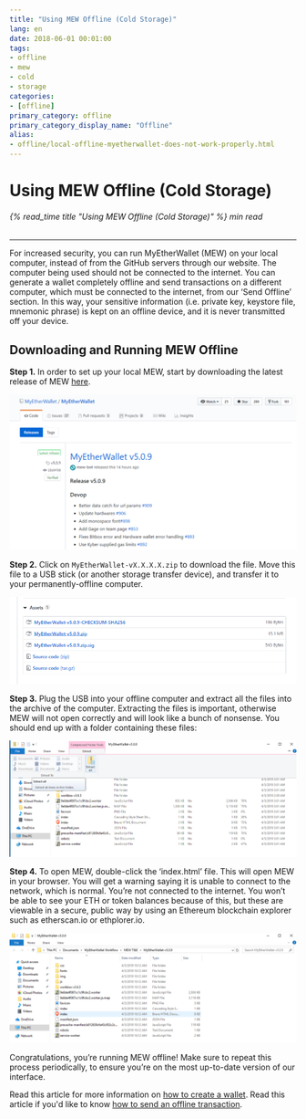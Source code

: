 ```yaml
---
title: "Using MEW Offline (Cold Storage)"
lang: en
date: 2018-06-01 00:01:00
tags:
- offline
- mew
- cold
- storage
categories:
- [offline]
primary_category: offline
primary_category_display_name: "Offline"
alias:
- offline/local-offline-myetherwallet-does-not-work-properly.html
---
```


# __Using MEW Offline (Cold Storage)__
###### {% read_time title "Using MEW Offline (Cold Storage)" %} min read
***

For increased security, you can run MyEtherWallet (MEW) on your local computer, instead of from the GitHub servers through our website. The computer being used should not be connected to the internet. You can generate a wallet completely offline and send transactions on a different computer, which must be connected to the internet, from our ‘Send Offline’ section. In this way, your sensitive information (i.e. private key, keystore file, mnemonic phrase) is kept on an offline device, and it is never transmitted off your device.

## __Downloading and Running MEW Offline__

**Step 1.** In order to set up your local MEW, start by downloading the latest release of MEW [here][latestMEW].

<img src="/images/posts/offline/MEWoffline1.png" width="">

**Step 2.** Click on `MyEtherWallet-vX.X.X.X.zip` to download the file. Move this file to a USB stick (or another storage transfer device), and transfer it to your permanently-offline computer.

<img src="/images/posts/offline/MEWoffline2.png" width="">

**Step 3.** Plug the USB into your offline computer and extract all the files into the archive of the computer. Extracting the files is important, otherwise MEW will not open correctly and will look like a bunch of nonsense. You should end up with a folder containing these files: 

<img src="/images/posts/offline/MEWoffline3.png" width="">

**Step 4.** To open MEW, double-click the ‘index.html’ file. This will open MEW in your browser. You will get a warning saying it is unable to connect to the network, which is normal. You’re not connected to the internet. You won’t be able to see your ETH or token balances because of this, but these are viewable in a secure, public way by using an Ethereum blockchain explorer such as etherscan.io or ethplorer.io.

<img src="/images/posts/offline/MEWoffline4.png" width="">

Congratulations, you’re running MEW offline! Make sure to repeat this process periodically, to ensure you’re on the most up-to-date version of our interface.

Read this article for more information on [how to create a wallet][create].
Read this article if you'd like to know [how to send an offline transaction][sendoffline].

[latestMEW]: https://github.com/MyEtherWallet/MyEtherWallet/releases
[create]: /posts/getting-started/how-to-create-a-wallet/
[sendoffline]: /posts/offline/offline_transaction/